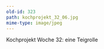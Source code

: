 ```yaml
---
old-id: 323
path: kochprojekt_32_06.jpg
mime-type: image/jpeg
---
```

Kochprojekt Woche 32:
eine Teigrolle
